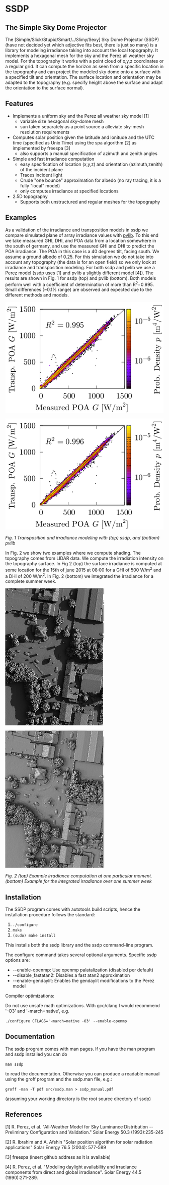# SSDP

## The Simple Sky Dome Projector

The [Simple/Slick/Stupid/Smart/../Slimy/Sexy] Sky Dome Projector (SSDP)
(have not decided yet which adjective fits best, there is just so many) 
is a library for modeling irradiance taking into account the local 
topography. It implements a hexagonal mesh for the sky and the Perez 
all weather sky model. For the topography it works with a point cloud 
of x,y,z coordinates or a regular grid. It can compute the horizon as 
seen from a specific location in the topography and can project the 
modeled sky dome onto a surface with a specified tilt and orientation. 
The surface location and orientation may be adapted to the topography 
(e.g. specify height above the surface and adapt the orientation to the 
surface normal).

## Features
* Implements a uniform sky and the Perez all weather sky model [1]
	* variable size hexagonal sky-dome mesh
	* sun taken separately as a point source a alleviate sky-mesh 
	resolution requirements
* Computes solar position given the latitude and lonitude and the 
UTC time (specified as Unix Time) using the spa algorithm [2] 
as implemented by freespa [3]
	* also supports a manual specification of azimuth and zenith angles
* Simple and fast irradiance computation
	* easy specification of location (x,y,z) and orientation 
	(azimuth,zenith) of the incident plane
	* Traces incident light
	* Crude "one bounce" approximation for albedo (no ray tracing, it 
	is a fully "local" model)
	* only computes irradiance at specified locations
* 2.5D topography
	* Supports both unstructured and regular meshes for the topography

## Examples
As a validation of the irradiance and transposition models in ssdp we 
compare simulated plane of array irradiance values with 
[pvlib](https://github.com/pvlib/pvlib-python). To this end we take
measured GHI, DHI, and POA data from a location somewhere in the south 
of germany, and use the measured GHI and DHI to predict the POA 
irradiance. The POA in this case is a 40 degrees tilt, facing south. We 
assume a ground albedo of 0.25. For this simulation we do not take into 
account any topography (the data is for an open field) so we only look 
at irradiance and transposition modeling. For both ssdp and pvlib we 
use a Perez model (ssdp uses [1] and pvlib a slightly different model 
[4]). The results are shown in Fig. 1 for ssdp (top) and pvlib 
(bottom). Both models perform well with a coefficient of determination 
of more than R<sup>2</sup>=0.995. Small differences (~0.1% range) are 
observed and expected due to the different methods and models.

![Cumputed Irradiance](POA_ssdp.png) 

![Cumputed Irradiance](POA_pvlib.png)

_Fig. 1 Transposition and irradiance modeling with (top) ssdp, and 
(bottom) pvlib_
  
In Fig. 2 we show two examples where we compute shading. The topography 
comes from LIDAR data. We compute the irradiation intensity on the 
topography surface. In Fig 2 (top) the surface irradiance is computed 
at some location for the 15th of june 2015 at 08:00 for a 
GHI of 500 W/m<sup>2</sup> and a DHI of 200 W/m<sup>2</sup>. In Fig. 2 
(bottom) we integrated the irradiance for a complete summer week.
 
![Cumputed Irradiance](park_irr.png)

![Cumputed Irradiance](park_int.png)

_Fig. 2 (top) Example irradiance computation at one particular moment. 
(bottom) Example for the integrated irradiance over one summer week_

## Installation
The SSDP program comes with autotools build scripts, hence the 
installation procedure follows the standard:

1. `./configure`
2. `make`
3. `(sudo) make install` 

This installs both the ssdp library and the ssdp command-line program. 

The configure command takes several optional arguments. Specific ssdp 
options are:

* --enable-openmp: Use openmp palatalization (disabled per default) 
* --disable_fastatan2: Disables a fast atan2 approximation
* --enable-gendaylit: Enables the gendaylit modifications to the Perez 
model

Compiler optimizations:

Do not use unsafe math optimizations. With gcc/clang I would recommend 
'-O3' and '-march=native', e.g.

`./configure CFLAGS='-march=native -O3' --enable-openmp`

## Documentation

The ssdp program comes with man pages. If you have the man program and
ssdp installed you can do

`man ssdp` 

to read the documentation. Otherwise you can produce a readable manual 
using the groff program and the ssdp.man file, e.g.:

`groff -man -T pdf src/ssdp.man > ssdp_manual.pdf`

(assuming your working directory is the root source directory of ssdp)

## References
[1] R. Perez, et al. "All-Weather Model for Sky Luminance Distribution 
-- Preliminary Configuration and Validation." Solar Energy  50.3 
(1993):235-245

[2] R. Ibrahim and A. Afshin "Solar position algorithm for solar 
radiation applications" Solar Energy 76.5 (2004): 577-589

[3] freespa (insert github address as it is available)

[4] R. Perez, et al. "Modeling daylight availability and irradiance 
components from direct and global irradiance". Solar Energy 44.5 
(1990):271-289.

